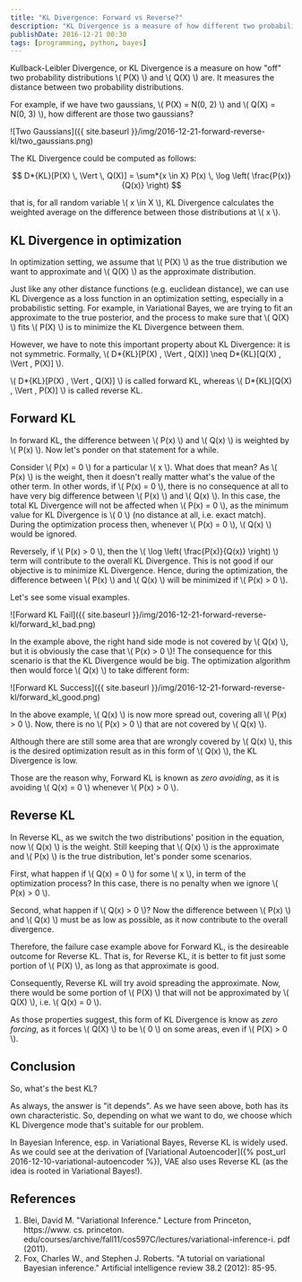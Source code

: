 ```yaml
---
title: "KL Divergence: Forward vs Reverse?"
description: "KL Divergence is a measure of how different two probability distributions are. It is a non-symmetric distance function, and each arrangement has its own interesting property, especially when we use it in optimization settings e.g. Variational Bayes method."
publishDate: 2016-12-21 00:30
tags: [programming, python, bayes]
---
```


Kullback-Leibler Divergence, or KL Divergence is a measure on how "off" two probability distributions \\( P(X) \\) and \\( Q(X) \\) are. It measures the distance between two probability distributions.

For example, if we have two gaussians, \\( P(X) = N(0, 2) \\) and \\( Q(X) = N(0, 3) \\), how different are those two gaussians?

![Two Gaussians]({{ site.baseurl }}/img/2016-12-21-forward-reverse-kl/two_gaussians.png)

The KL Divergence could be computed as follows:

$$ D*{KL}[P(X) \, \Vert \, Q(X)] = \sum*{x \in X} P(x) \, \log \left( \frac{P(x)}{Q(x)} \right) $$

that is, for all random variable \\( x \in X \\), KL Divergence calculates the weighted average on the difference between those distributions at \\( x \\).

## KL Divergence in optimization

In optimization setting, we assume that \\( P(X) \\) as the true distribution we want to approximate and \\( Q(X) \\) as the approximate distribution.

Just like any other distance functions (e.g. euclidean distance), we can use KL Divergence as a loss function in an optimization setting, especially in a probabilistic setting. For example, in Variational Bayes, we are trying to fit an approximate to the true posterior, and the process to make sure that \\( Q(X) \\) fits \\( P(X) \\) is to minimize the KL Divergence between them.

However, we have to note this important property about KL Divergence: it is not symmetric. Formally, \\( D*{KL}[P(X) \, \Vert \, Q(X)] \neq D*{KL}[Q(X) \, \Vert \, P(X)] \\).

\\( D*{KL}[P(X) \, \Vert \, Q(X)] \\) is called forward KL, whereas \\( D*{KL}[Q(X) \, \Vert \, P(X)] \\) is called reverse KL.

## Forward KL

In forward KL, the difference between \\( P(x) \\) and \\( Q(x) \\) is weighted by \\( P(x) \\). Now let's ponder on that statement for a while.

Consider \\( P(x) = 0 \\) for a particular \\( x \\). What does that mean? As \\( P(x) \\) is the weight, then it doesn't really matter what's the value of the other term. In other words, if \\( P(x) = 0 \\), there is no consequence at all to have very big difference between \\( P(x) \\) and \\( Q(x) \\). In this case, the total KL Divergence will not be affected when \\( P(x) = 0 \\), as the minimum value for KL Divergence is \\( 0 \\) (no distance at all, i.e. exact match). During the optimization process then, whenever \\( P(x) = 0 \\), \\( Q(x) \\) would be ignored.

Reversely, if \\( P(x) > 0 \\), then the \\( \log \left( \frac{P(x)}{Q(x)} \right) \\) term will contribute to the overall KL Divergence. This is not good if our objective is to minimize KL Divergence. Hence, during the optimization, the difference between \\( P(x) \\) and \\( Q(x) \\) will be minimized if \\( P(x) > 0 \\).

Let's see some visual examples.

![Forward KL Fail]({{ site.baseurl }}/img/2016-12-21-forward-reverse-kl/forward_kl_bad.png)

In the example above, the right hand side mode is not covered by \\( Q(x) \\), but it is obviously the case that \\( P(x) > 0 \\)! The consequence for this scenario is that the KL Divergence would be big. The optimization algorithm then would force \\( Q(x) \\) to take different form:

![Forward KL Success]({{ site.baseurl }}/img/2016-12-21-forward-reverse-kl/forward_kl_good.png)

In the above example, \\( Q(x) \\) is now more spread out, covering all \\( P(x) > 0 \\). Now, there is no \\( P(x) > 0 \\) that are not covered by \\( Q(x) \\).

Although there are still some area that are wrongly covered by \\( Q(x) \\), this is the desired optimization result as in this form of \\( Q(x) \\), the KL Divergence is low.

Those are the reason why, Forward KL is known as _zero avoiding_, as it is avoiding \\( Q(x) = 0 \\) whenever \\( P(x) > 0 \\).

## Reverse KL

In Reverse KL, as we switch the two distributions' position in the equation, now \\( Q(x) \\) is the weight. Still keeping that \\( Q(x) \\) is the approximate and \\( P(x) \\) is the true distribution, let's ponder some scenarios.

First, what happen if \\( Q(x) = 0 \\) for some \\( x \\), in term of the optimization process? In this case, there is no penalty when we ignore \\( P(x) > 0 \\).

Second, what happen if \\( Q(x) > 0 \\)? Now the difference between \\( P(x) \\) and \\( Q(x) \\) must be as low as possible, as it now contribute to the overall divergence.

Therefore, the failure case example above for Forward KL, is the desireable outcome for Reverse KL. That is, for Reverse KL, it is better to fit just some portion of \\( P(X) \\), as long as that approximate is good.

Consequently, Reverse KL will try avoid spreading the approximate. Now, there would be some portion of \\( P(X) \\) that will not be approximated by \\( Q(X) \\), i.e. \\( Q(x) = 0 \\).

As those properties suggest, this form of KL Divergence is know as _zero forcing_, as it forces \\( Q(X) \\) to be \\( 0 \\) on some areas, even if \\( P(X) > 0 \\).

## Conclusion

So, what's the best KL?

As always, the answer is "it depends". As we have seen above, both has its own characteristic. So, depending on what we want to do, we choose which KL Divergence mode that's suitable for our problem.

In Bayesian Inference, esp. in Variational Bayes, Reverse KL is widely used. As we could see at the derivation of [Variational Autoencoder]({% post_url 2016-12-10-variational-autoencoder %}), VAE also uses Reverse KL (as the idea is rooted in Variational Bayes!).

## References

1. Blei, David M. "Variational Inference." Lecture from Princeton, https://www. cs. princeton. edu/courses/archive/fall11/cos597C/lectures/variational-inference-i. pdf (2011).
2. Fox, Charles W., and Stephen J. Roberts. "A tutorial on variational Bayesian inference." Artificial intelligence review 38.2 (2012): 85-95.
